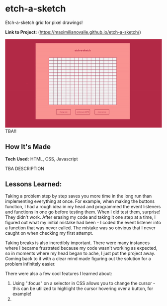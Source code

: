 # etch-a-sketch
Etch-a-sketch grid for pixel drawings!

**Link to Project:** (https://maximilianovalle.github.io/etch-a-sketch/)

![](demo.gif) TBA!!

## How It's Made

**Tech Used:** HTML, CSS, Javascript

TBA DESCRIPTION

## Lessons Learned:

Taking a problem step by step saves you more time in the long run than implementing everything at once. For example, when making the buttons function, I had a rough idea in my head and programmed the event listeners and functions in one go before testing them. When I did test them, surprise! They didn't work. After erasing my code and taking it one step at a time, I figured out what my initial mistake had been - I coded the event listener into a function that was never called. The mistake was so obvious that I never caught on when checking my first attempt.

Taking breaks is also incredibly important. There were many instances where I became frustrated because my code wasn't working as expected, so in moments where my head began to ache, I just put the project away. Coming back to it with a clear mind made figuring out the solution for a problem infinitely easier.

There were also a few cool features I learned about:

1. Using ":focus" on a selector in CSS allows you to change the cursor - this can be utilized to highlight the cursor hovering over a button, for example!
2. 